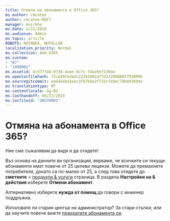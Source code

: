 ```yaml
---
title: Отмяна на абонамента в Office 365?
ms.author: cmcatee
author: cmcatee-MSFT
manager: mnirkhe
ms.date: 2/21/2018
ms.audience: Admin
ms.topic: article
ROBOTS: NOINDEX, NOFOLLOW
localization_priority: Normal
ms.collection: Adm_O365
ms.custom:
- "87"
- "1400001"
ms.assetid: ec57734d-073d-4aee-8c7c-f4aa9e7130ae
ms.openlocfilehash: 75ce59fedadc22291062affd2220b08057910966
ms.sourcegitcommit: ea64deba1eec3fb768a2f732cfe0ec79bb03694a
ms.translationtype: MT
ms.contentlocale: bg-BG
ms.lasthandoff: 08/23/2019
ms.locfileid: "36576081"
---
```

# <a name="canceling-your-office-365-subscription"></a>Отмяна на абонамента в Office 365?

Ние сме съжалявам да видя и да отидете!
  
Въз основа на данните ви организация, вярваме, че всичките си текущи абонаменти имат повече от 25 целеви лицензи. Можете да премахнете потребители, докато са по-малко от 25, а след това отидете до **сметките** \> [продукти & услуги](https://go.microsoft.com/fwlink/p/?linkid=842054) страница. В раздела **Настройки на & действия** изберете **Отмени абонамент**.
  
Алтернативно изберете **нужда от помощ** да говори с инженер поддръжка.
  
Използвате ли стария център на администратор? За стари стъпки, или да научите повече вижте [прекратите абонамента си](https://docs.microsoft.com/office365/admin/subscriptions-and-billing/cancel-your-subscription).
